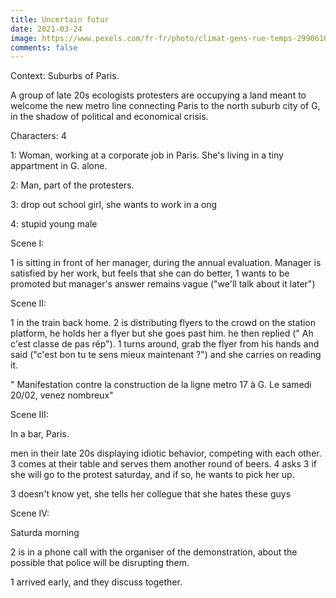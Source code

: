 ```yaml
---
title: Uncertain futur
date: 2021-03-24
image: https://www.pexels.com/fr-fr/photo/climat-gens-rue-temps-2990616/
comments: false
---
```

Context: Suburbs of Paris.

A group of late 20s ecologists protesters are occupying a land meant to welcome the new metro line connecting Paris to the north suburb city of G, in the shadow of political and economical crisis.

Characters: 4

1: Woman, working at a corporate job in Paris. She's living in a tiny appartment in G. alone.

2: Man, part of the protesters.

3: drop out school girl, she wants to work in a ong

4: stupid young male 

Scene I: 

1 is sitting in front of her manager, during the annual evaluation. Manager is satisfied by her work, but feels that she can do better, 1 wants to be promoted but manager's answer  remains vague ("we'll talk about it later")

Scene II:

1 in the train back home. 2 is distributing flyers to the crowd on the station platform, he holds her a flyer but she goes past him. he then replied (" Ah c'est classe de pas rép"). 1 turns around, grab the flyer from his hands and said ("c'est bon tu te sens mieux maintenant ?") and she carries on reading it. 

" Manifestation contre la construction de la ligne metro 17 à G. Le samedi 20/02, venez nombreux"

Scene III:

In a bar, Paris.

men in their late 20s displaying idiotic behavior, competing with each other. 3 comes at their table and serves them another round of beers. 4 asks 3 if she will go to the protest saturday, and if so, he wants to pick her up. 

3 doesn't know yet, she tells her collegue that she hates these guys



Scene IV: 

Saturda morning

2 is in a phone call with the organiser of the demonstration, about the possible that police will be disrupting them.

1 arrived early, and they discuss together.